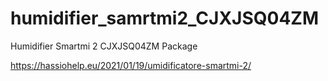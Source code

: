# humidifier_samrtmi2_CJXJSQ04ZM
Humidifier Smartmi 2 CJXJSQ04ZM Package

https://hassiohelp.eu/2021/01/19/umidificatore-smartmi-2/

